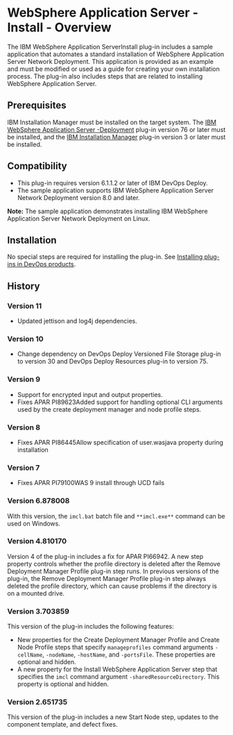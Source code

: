 
# WebSphere Application Server - Install - Overview

The IBM WebSphere Application ServerInstall plug-in includes a sample application that automates a standard installation of WebSphere Application Server Network Deployment. This application is provided as an example and must be modified or used as a guide for creating your own installation process. The plug-in also includes steps that are related to installing WebSphere Application Server.

## Prerequisites

IBM Installation Manager must be installed on the target system. The [IBM WebSphere Application Server -Deployment](https://urbancode.github.io/IBM-UCx-PLUGIN-DOCS-BETA/UCD/Websphere/) plug-in version 76 or later must be installed, and the [IBM Installation Manager](https://urbancode.github.io/IBM-UCx-PLUGIN-DOCS-BETA/UCD/ibm-installation-manager/) plug-in version 3 or later must be installed.

## Compatibility

* This plug-in requires version 6.1.1.2 or later of IBM DevOps Deploy.
* The sample application supports IBM WebSphere Application Server Network Deployment version 8.0 and later.

**Note:** The sample application demonstrates installing IBM WebSphere Application Server Network Deployment on Linux.

## Installation

No special steps are required for installing the plug-in. See [Installing plug-ins in DevOps products](https://community.ibm.com/community/user/wasdevops/blogs/laurel-dickson-bull1/2022/06/13/install-plugins "Installing plug-ins in DevOps products").

## History

### Version 11

* Updated jettison and log4j dependencies.

### Version 10

* Change dependency on DevOps Deploy Versioned File Storage plug-in to version 30 and DevOps Deploy Resources plug-in to version 75.

### Version 9

* Support for encrypted input and output properties.
* Fixes APAR PI89623Added support for handling optional CLI arguments used by the create deployment manager and node profile steps.

### Version 8

* Fixes APAR PI86445Allow specification of user.wasjava property during installation

### Version 7

* Fixes APAR PI79100WAS 9 install through UCD fails

### Version 6.878008

With this version, the `imcl.bat` batch file and `**imcl.exe**` command can be used on Windows.

### Version 4.810170

Version 4 of the plug-in includes a fix for APAR PI66942. A new step property controls whether the profile directory is deleted after the Remove Deployment Manager Profile plug-in step runs. In previous versions of the plug-in, the Remove Deployment Manager Profile plug-in step always deleted the profile directory, which can cause problems if the directory is on a mounted drive.

### Version 3.703859

This version of the plug-in includes the following features:

* New properties for the Create Deployment Manager Profile and Create Node Profile steps that specify `manageprofiles` command arguments `-cellName`, `-nodeName`, `-hostName`, and `-portsFile`. These properties are optional and hidden.
* A new property for the Install WebSphere Application Server step that specifies the `imcl` command argument `-sharedResourceDirectory`. This property is optional and hidden.

### Version 2.651735

This version of the plug-in includes a new Start Node step, updates to the component template, and defect fixes.

